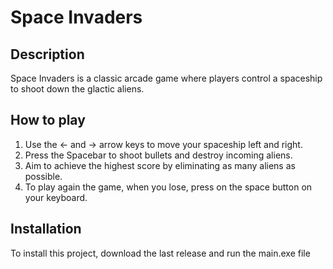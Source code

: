 # Space Invaders

## Description
Space Invaders is a classic arcade game where players control a spaceship to shoot down the glactic aliens.

## How to play
1. Use the ← and → arrow keys to move your spaceship left and right.
2. Press the Spacebar to shoot bullets and destroy incoming aliens.
3. Aim to achieve the highest score by eliminating as many aliens as possible.
4. To play again the game, when you lose, press on the space button on your keyboard.

## Installation
To install this project, download the last release and run the main.exe file